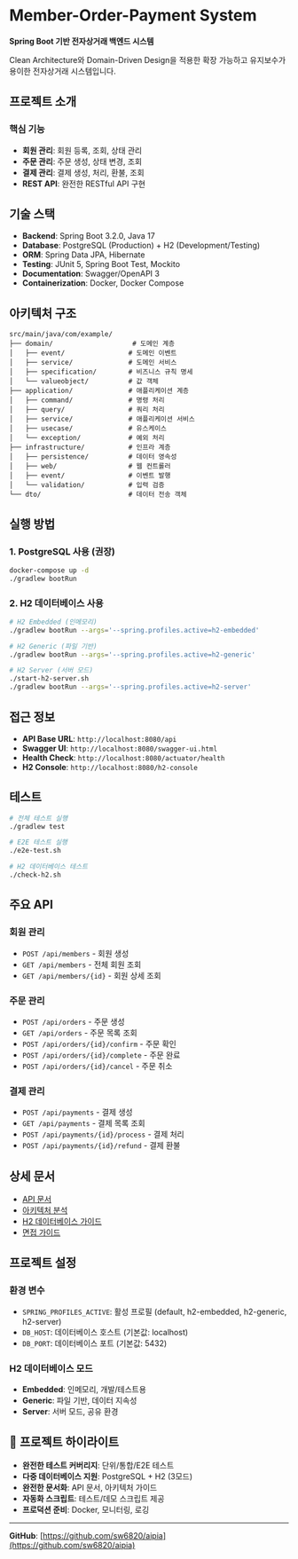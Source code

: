 # Member-Order-Payment System

**Spring Boot 기반 전자상거래 백엔드 시스템**

Clean Architecture와 Domain-Driven Design을 적용한 확장 가능하고 유지보수가 용이한 전자상거래 시스템입니다.

## 프로젝트 소개

### 핵심 기능
- **회원 관리**: 회원 등록, 조회, 상태 관리
- **주문 관리**: 주문 생성, 상태 변경, 조회  
- **결제 관리**: 결제 생성, 처리, 환불, 조회
- **REST API**: 완전한 RESTful API 구현

## 기술 스택

- **Backend**: Spring Boot 3.2.0, Java 17
- **Database**: PostgreSQL (Production) + H2 (Development/Testing)
- **ORM**: Spring Data JPA, Hibernate
- **Testing**: JUnit 5, Spring Boot Test, Mockito
- **Documentation**: Swagger/OpenAPI 3
- **Containerization**: Docker, Docker Compose

## 아키텍처 구조

```
src/main/java/com/example/
├── domain/                    # 도메인 계층
│   ├── event/                # 도메인 이벤트
│   ├── service/              # 도메인 서비스
│   ├── specification/        # 비즈니스 규칙 명세
│   └── valueobject/          # 값 객체
├── application/              # 애플리케이션 계층
│   ├── command/              # 명령 처리
│   ├── query/                # 쿼리 처리
│   ├── service/              # 애플리케이션 서비스
│   ├── usecase/              # 유스케이스
│   └── exception/            # 예외 처리
├── infrastructure/           # 인프라 계층
│   ├── persistence/          # 데이터 영속성
│   ├── web/                  # 웹 컨트롤러
│   ├── event/                # 이벤트 발행
│   └── validation/           # 입력 검증
└── dto/                      # 데이터 전송 객체
```

## 실행 방법

### 1. PostgreSQL 사용 (권장)
```bash
docker-compose up -d
./gradlew bootRun
```

### 2. H2 데이터베이스 사용
```bash
# H2 Embedded (인메모리)
./gradlew bootRun --args='--spring.profiles.active=h2-embedded'

# H2 Generic (파일 기반)
./gradlew bootRun --args='--spring.profiles.active=h2-generic'

# H2 Server (서버 모드)
./start-h2-server.sh
./gradlew bootRun --args='--spring.profiles.active=h2-server'
```

## 접근 정보

- **API Base URL**: `http://localhost:8080/api`
- **Swagger UI**: `http://localhost:8080/swagger-ui.html`
- **Health Check**: `http://localhost:8080/actuator/health`
- **H2 Console**: `http://localhost:8080/h2-console`

## 테스트

```bash
# 전체 테스트 실행
./gradlew test

# E2E 테스트 실행
./e2e-test.sh

# H2 데이터베이스 테스트
./check-h2.sh
```

## 주요 API

### 회원 관리
- `POST /api/members` - 회원 생성
- `GET /api/members` - 전체 회원 조회
- `GET /api/members/{id}` - 회원 상세 조회

### 주문 관리
- `POST /api/orders` - 주문 생성
- `GET /api/orders` - 주문 목록 조회
- `POST /api/orders/{id}/confirm` - 주문 확인
- `POST /api/orders/{id}/complete` - 주문 완료
- `POST /api/orders/{id}/cancel` - 주문 취소

### 결제 관리
- `POST /api/payments` - 결제 생성
- `GET /api/payments` - 결제 목록 조회
- `POST /api/payments/{id}/process` - 결제 처리
- `POST /api/payments/{id}/refund` - 결제 환불


## 상세 문서

- [API 문서](docs/api/API_DOCUMENTATION.md)
- [아키텍처 분석](docs/technical/ARCHITECTURE_ANALYSIS_AND_IMPROVEMENTS.md)
- [H2 데이터베이스 가이드](docs/technical/H2_DATABASE_GUIDE.md)
- [면접 가이드](docs/guides/면접_가이드.md)

## 프로젝트 설정

### 환경 변수
- `SPRING_PROFILES_ACTIVE`: 활성 프로필 (default, h2-embedded, h2-generic, h2-server)
- `DB_HOST`: 데이터베이스 호스트 (기본값: localhost)
- `DB_PORT`: 데이터베이스 포트 (기본값: 5432)

### H2 데이터베이스 모드
- **Embedded**: 인메모리, 개발/테스트용
- **Generic**: 파일 기반, 데이터 지속성
- **Server**: 서버 모드, 공유 환경

## 🎉 프로젝트 하이라이트

-  **완전한 테스트 커버리지**: 단위/통합/E2E 테스트
-  **다중 데이터베이스 지원**: PostgreSQL + H2 (3모드)
-  **완전한 문서화**: API 문서, 아키텍처 가이드
-  **자동화 스크립트**: 테스트/데모 스크립트 제공
-  **프로덕션 준비**: Docker, 모니터링, 로깅

---

**GitHub**: [https://github.com/sw6820/aipia](https://github.com/sw6820/aipia)
